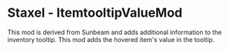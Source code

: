 ﻿# Staxel - ItemtooltipValueMod

This mod is derived from Sunbeam and adds additional information to the inventory tooltip.
This mod adds the hovered item's value in the tooltip.